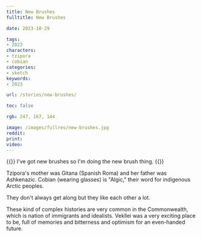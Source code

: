 ```yaml
---
title: New Brushes
fulltitle: New Brushes

date: 2023-10-29

tags:
- 2023
characters:
- tzipora
- cobian
categories:
- sketch
keywords:
- 2023

url: /stories/new-brushes/

toc: false

rgb: 247, 167, 144

image: /images/fullres/new-brushes.jpg
reddit:
print:
video:
---
```

{{<note caption>}}
I've got new brushes so I'm doing the new brush thing.
{{</note>}}

Tzipora's mother was Gitana (Spanish Roma) and her father was Ashkenazic. Cobian (wearing glasses) is "Algic," their word for indigenous Arctic peoples.

They don't always get along but they like each other a lot.

These kind of complex histories are very common in the Commonwealth, which is nation of immigrants and idealists. Vekllei was a very exciting place to be, full of memories and bitterness and optimism for an even-handed future.
